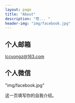 ```yaml
---
layout: page
title: "About"
description: "苟... " 
header-img: "img/facebook.jpg"
---
```

## 个人邮箱
lccyongz@163.com
## 个人微信
"img/facebook.jpg"


这一页填写你的自我介绍。





